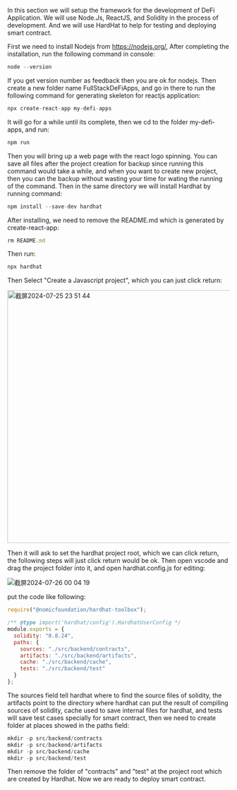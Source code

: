 In this section we will setup the framework for the development of DeFi Application. We will use Node.Js, ReactJS, and Solidity in the process of development. And we will use HardHat to
help for testing and deploying smart contract.

First we need to install Nodejs from https://nodejs.org/, After completing the installation, run the following command in console:

```js
node --version
```
If you get version number as feedback then you are ok for nodejs. Then create a new folder name FullStackDeFiApps, and go in there to run the following command for generating skeleton
for reactjs application:
```js
npx create-react-app my-defi-apps
```
It will go for a while until its complete, then we cd to the folder my-defi-apps, and run:

```js
npm run
```
Then you will bring up a web page with the react logo spinning. You can save all files after the project creation for backup since running this command would take a while, and when you
want to create new project, then you can the backup without wasting your time for wating the running of the command. Then in the same directory we will install Hardhat by running 
command:

```js
npm install --save-dev hardhat
```
After installing, we need to remove the README.md which is generated by create-react-app:

```js
rm README.md
```

Then run:
```js
npx hardhat
```
Then Select "Create a Javascript project", which you can just click return:


<img width="572" alt="截屏2024-07-25 23 51 44" src="https://github.com/user-attachments/assets/04b1e81e-ffce-48d2-ac86-4c261c572249">

Then it will ask to set the hardhat project root, which we can click return, the following steps will just click return would be ok. Then open vscode and drag the project folder into
it, and open hardhat.config.js for editing:

![截屏2024-07-26 00 04 19](https://github.com/user-attachments/assets/cccb2f7e-a48c-4fdc-b640-65f70218b664)

put the code like following:
```js
require("@nomicfoundation/hardhat-toolbox");

/** @type import('hardhat/config').HardhatUserConfig */
module.exports = {
  solidity: "0.8.24",
  paths: {
    sources: "./src/backend/contracts",
    artifacts: "./src/backend/artifacts",
    cache: "./src/backend/cache",
    tests: "./src/backend/test"
  }
};
```
The sources field tell hardhat where to find the source files of solidity, the artifacts point to the directory where hardhat can put the result of compiling sources of solidity,
cache used to save internal files for hardhat, and tests will save test cases specially for smart contract, then we need to create folder at places showed in the paths field:
```js
mkdir -p src/backend/contracts
mkdir -p src/backend/artifacts
mkdir -p src/backend/cache    
mkdir -p src/backend/test
```
Then remove the folder of "contracts" and "test" at the project root which are created by Hardhat. Now we are ready to deploy smart contract.


